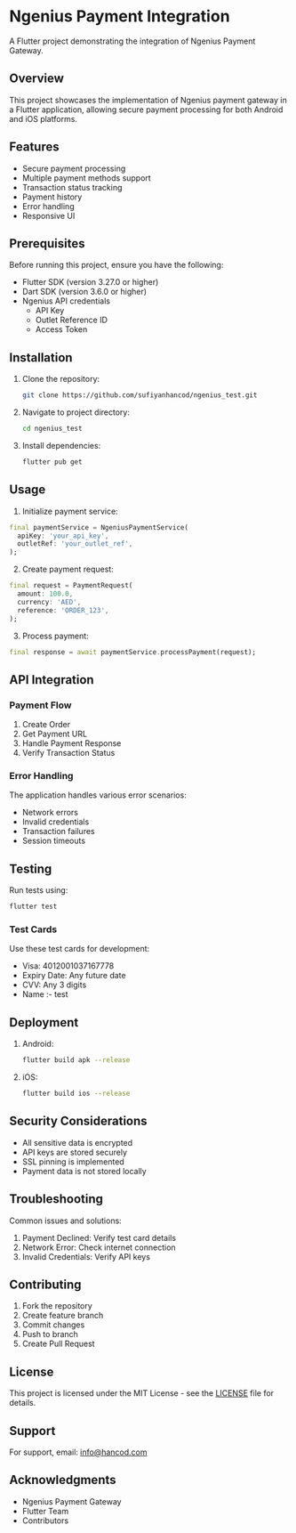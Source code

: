 # Ngenius Payment Integration

A Flutter project demonstrating the integration of Ngenius Payment Gateway.

## Overview

This project showcases the implementation of Ngenius payment gateway in a
Flutter application, allowing secure payment processing for both Android and iOS
platforms.

## Features

- Secure payment processing
- Multiple payment methods support
- Transaction status tracking
- Payment history
- Error handling
- Responsive UI

## Prerequisites

Before running this project, ensure you have the following:

- Flutter SDK (version 3.27.0 or higher)
- Dart SDK (version 3.6.0 or higher)
- Ngenius API credentials
  - API Key
  - Outlet Reference ID
  - Access Token

## Installation

1. Clone the repository:
   ```bash
   git clone https://github.com/sufiyanhancod/ngenius_test.git
   ```

2. Navigate to project directory:
   ```bash
   cd ngenius_test
   ```

3. Install dependencies:
   ```bash
   flutter pub get
   ```

## Usage

1. Initialize payment service:

```dart
final paymentService = NgeniusPaymentService(
  apiKey: 'your_api_key',
  outletRef: 'your_outlet_ref',
);
```

2. Create payment request:

```dart
final request = PaymentRequest(
  amount: 100.0,
  currency: 'AED',
  reference: 'ORDER_123',
);
```

3. Process payment:

```dart
final response = await paymentService.processPayment(request);
```

## API Integration

### Payment Flow

1. Create Order
2. Get Payment URL
3. Handle Payment Response
4. Verify Transaction Status

### Error Handling

The application handles various error scenarios:

- Network errors
- Invalid credentials
- Transaction failures
- Session timeouts

## Testing

Run tests using:

```bash
flutter test
```

### Test Cards

Use these test cards for development:

- Visa: 4012001037167778
- Expiry Date: Any future date
- CVV: Any 3 digits
- Name :- test

## Deployment

1. Android:
   ```bash
   flutter build apk --release
   ```

2. iOS:
   ```bash
   flutter build ios --release
   ```

## Security Considerations

- All sensitive data is encrypted
- API keys are stored securely
- SSL pinning is implemented
- Payment data is not stored locally

## Troubleshooting

Common issues and solutions:

1. Payment Declined: Verify test card details
2. Network Error: Check internet connection
3. Invalid Credentials: Verify API keys

## Contributing

1. Fork the repository
2. Create feature branch
3. Commit changes
4. Push to branch
5. Create Pull Request

## License

This project is licensed under the MIT License - see the [LICENSE](LICENSE) file
for details.

## Support

For support, email: info@hancod.com

## Acknowledgments

- Ngenius Payment Gateway
- Flutter Team
- Contributors
